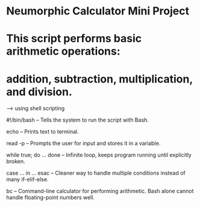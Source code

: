 
# Neumorphic Calculator Mini Project
# This script performs basic arithmetic operations:
# addition, subtraction, multiplication, and division.

--> using shell scripting

#!/bin/bash – Tells the system to run the script with Bash.

echo – Prints text to terminal.

read -p – Prompts the user for input and stores it in a variable.

while true; do ... done – Infinite loop, keeps program running until explicitly broken.

case ... in ... esac – Cleaner way to handle multiple conditions instead of many if-elif-else.

bc – Command-line calculator for performing arithmetic. Bash alone cannot handle floating-point numbers well.

